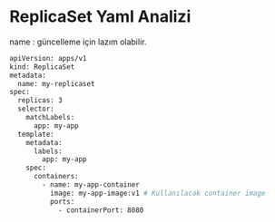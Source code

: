 # ReplicaSet Yaml Analizi

name : güncelleme için lazım olabilir.

```bash
apiVersion: apps/v1
kind: ReplicaSet
metadata:
  name: my-replicaset
spec:
  replicas: 3
  selector:
    matchLabels:
      app: my-app
  template:
    metadata:
      labels:
        app: my-app
    spec:
      containers:
        - name: my-app-container
          image: my-app-image:v1 # Kullanılacak container image
          ports:
            - containerPort: 8080
```